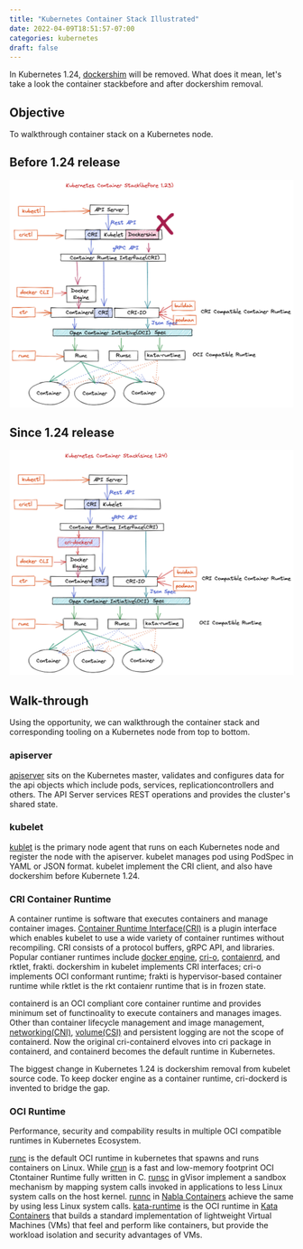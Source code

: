 ```yaml
---
title: "Kubernetes Container Stack Illustrated"
date: 2022-04-09T18:51:57-07:00
categories: kubernetes
draft: false
---
```


In Kubernetes 1.24, [dockershim](https://kubernetes.io/blog/2021/11/12/are-you-ready-for-dockershim-removal/) will be removed. What does it mean, let's take a look the container stackbefore and after dockershim removal.

## Objective

To walkthrough container stack on a Kubernetes node.

## Before 1.24 release

![Kubernetes Container Stack Before 1.24](/images/kubernetes-container-stack-before-124.png)

## Since 1.24 release

![Kubernetes Container Stack Since 1.24](/images/kubernetes-container-stack-124.png)

## Walk-through

Using the opportunity, we can walkthrough the container stack and corresponding tooling on a Kubernetes node from top to bottom.

### apiserver

[apiserver](https://kubernetes.io/docs/reference/command-line-tools-reference/kube-apiserver/) sits on the Kubernetes master, validates and configures data for the api objects which include pods, services, replicationcontrollers and others. The API Server services REST operations and provides the cluster's shared state.

### kubelet

[kublet](https://kubernetes.io/docs/reference/command-line-tools-reference/kubelet/) is the primary node agent that runs on each Kubernetes node and register the node with the apiserver. kubelet manages pod using PodSpec in YAML or JSON format. kubelet implement the CRI client, and also have dockershim before Kubernete 1.24.

### CRI Container Runtime

A container runtime is software that executes containers and manage container images. [Container Runtime Interface(CRI)](https://kubernetes.io/docs/concepts/architecture/cri/) is a plugin interface which enables kubelet to use a wide variety of container runtimes without recompiling. CRI consists of a protocol buffers, gRPC API, and libraries. Popular contianer runtimes include [docker engine](https://docs.docker.com/engine/), [cri-o](https://cri-o.io/), [contaienrd](https://containerd.io/), and rktlet, frakti. dockershim in kubelet implements CRI interfaces; cri-o implements OCI conformant runtime; frakti is hypervisor-based container runtime while rktlet is the rkt contaienr runtime that is in frozen state.

containerd is an OCI compliant core container runtime and provides minimum set of functinoality to execute containers and manages images. Other than container lifecycle management and image management, [networking(CNI)](https://github.com/containernetworking/cni), [volume(CSI)](https://github.com/container-storage-interface/spec/blob/master/spec.md) and persistent logging are not the scope of containerd. Now the original cri-containerd elvoves into cri package in containerd, and containerd becomes the default runtime in Kubernetes.

The biggest change in Kubernetes 1.24 is dockershim removal from kubelet source code. To keep docker engine as a container runtime, cri-dockerd is invented to bridge the gap.


### OCI Runtime

Performance, security and compability results in multiple OCI compatible runtimes in Kubernetes Ecosystem.

[runc](https://github.com/opencontainers/runc) is the default OCI runtime in kubernetes that spawns and runs containers on Linux. While [crun](https://github.com/containers/crun) is a fast and low-memory footprint OCI Ctontainer Runtime fully written in C. [runsc](https://github.com/google/gvisor) in gVisor implement a sandbox mechanism by mapping system calls invoked in applications to less Linux system calls on the host kernel. [runnc](https://github.com/nabla-containers/runnc) in [Nabla Containers](https://nabla-containers.github.io/) achieve the same by using less Linux system calls. [kata-runtime](https://github.com/kata-containers/kata-containers/tree/main/src/runtime) is the OCI runtime in [Kata Containers](https://katacontainers.io/) that builds a standard implementation of lightweight Virtual Machines (VMs) that feel and perform like containers, but provide the workload isolation and security advantages of VMs.
